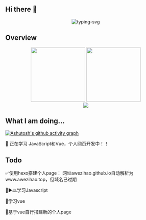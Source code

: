 ## Hi there 👋

<!--
**AWeizihao/AWeizihao** is a ✨ _special_ ✨ repository because its `README.md` (this file) appears on your GitHub profile.

Here are some ideas to get you started:

- 🔭 I’m currently working on ...
- 🌱 I’m currently learning ...
- 👯 I’m looking to collaborate on ...
- 🤔 I’m looking for help with ...
- 💬 Ask me about ...
- 📫 How to reach me: ...
- 😄 Pronouns: ...
- ⚡ Fun fact: ...
-->
<p align="center">
 <img src="https://readme-typing-svg.herokuapp.com?font=Fira+Code&pause=1000&width=435&lines=Hi%2C+Welcome+to+My+Page!" alt="typing-svg">
</p>

## Overview
<div align="center">
<span>  </span>
<img height="170px" src="https://github-readme-stats.vercel.app/api?username=AWeizihao" /><span>  </span><img height="170px" src="https://github-readme-stats.vercel.app/api/top-langs/?username=AWeizihao&layout=compact&langs_count=8" />
<span>  </span>
</div>

<div align="center">
    <img  src="https://github-readme-streak-stats.herokuapp.com/?user=AWeizihao" />
</div>

## What I am doing...
[![Ashutosh's github activity graph](https://github-readme-activity-graph.vercel.app/graph?username=AWeizihao&theme=react)](https://github.com/ashutosh00710/github-readme-activity-graph)

🎉 正在学习 JavaScript和Vue，个人网页开发中！！

## Todo

✅使用hexo搭建个人page： 网址awezihao.github.io自动解析为www.awezihao.top，但域名已过期
   
🔲▶️🔜学习Javascript

🔲学习vue

🔲基于vue自行搭建新的个人page

